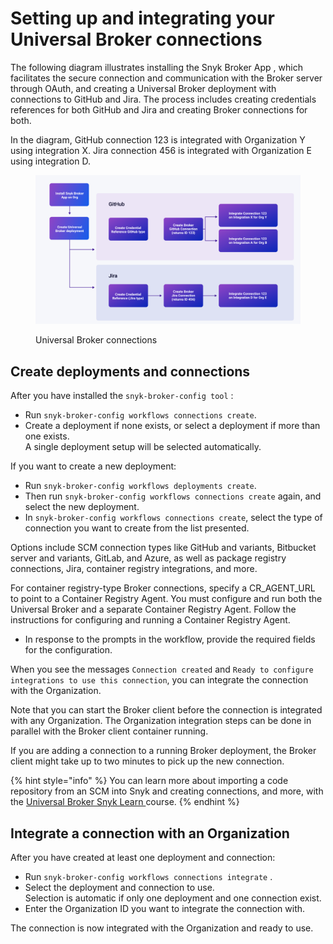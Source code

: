 # Setting up and integrating your Universal Broker connections

The following diagram illustrates installing the Snyk Broker App , which facilitates the secure connection and communication with the Broker server through OAuth, and creating a Universal Broker deployment with connections to GitHub and Jira. The process includes creating credentials references for both GitHub and Jira and creating Broker connections for both.

In the diagram, GitHub connection 123 is integrated with Organization Y using integration X. Jira connection 456 is integrated with Organization E using integration D.



<figure><img src="../../../../.gitbook/assets/Universal-Broker-deployment-connections (1).png" alt=""><figcaption><p>Universal Broker connections</p></figcaption></figure>

## Create deployments and connections

After you have installed the `snyk-broker-config tool` :

* Run `snyk-broker-config workflows connections create`.
* Create a deployment if none exists, or select a deployment if more than one exists.\
  A single deployment setup will be selected automatically.

If you want to create a new deployment:

* Run `snyk-broker-config workflows deployments create`.
* Then run `snyk-broker-config workflows connections create` again, and select the new deployment.
* In `snyk-broker-config workflows connections create`, select the type of connection you want to create from the list presented.

Options include SCM connection types like GitHub and variants, Bitbucket server and variants, GitLab, and Azure, as well as package registry connections, Jira, container registry integrations, and more.

For container registry-type Broker connections, specify a CR\_AGENT\_URL to point to a Container Registry Agent. You must configure and run both the Universal Broker and a separate Container Registry Agent. Follow the instructions for configuring and running a Container Registry Agent.

* In response to the prompts in the workflow, provide the required fields for the configuration.

When you see the messages `Connection created` and `Ready to configure integrations to use this connection`, you can integrate the connection with the Organization.

Note that you can start the Broker client before the connection is integrated with any Organization. The Organization integration steps can be done in parallel with the Broker client container running.

If you are adding a connection to a running Broker deployment, the Broker client might take up to two minutes to pick up the new connection.

{% hint style="info" %}
You can learn more about importing a code repository from an SCM into Snyk and creating connections, and more, with the [Universal Broker Snyk Learn ](https://learn.snyk.io/lesson/universal-broker/#3f799f7f-58a9-4225-53fb-9cc5b6913920)course.
{% endhint %}

## Integrate a connection with an Organization

After you have created at least one deployment and connection:

* Run `snyk-broker-config workflows connections integrate` .
* Select the deployment and connection to use.\
  Selection is automatic if only one deployment and one connection exist.
* Enter the Organization ID you want to integrate the connection with.

The connection is now integrated with the Organization and ready to use.
